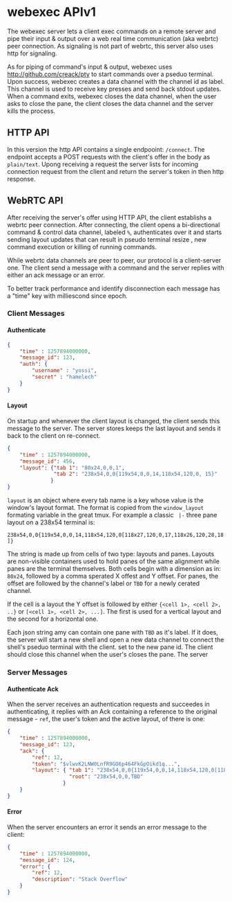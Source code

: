 # webexec APIv1

The webexec server lets a client exec commands on a remote server and pipe their
input & output over a web real time communication (aka webrtc) peer connection. 
As signaling is not part of webrtc, this server also uses http for signaling.

	
As for piping of command's input & output, webexec uses 
http://github.com/creack/pty to start commands over a pseduo terminal. 
Upon success, webexec creates a data channel with the channel id as label.
This channel is used to receive key presses and send back stdout updates.
When a command exits, webexec closes the data channel, when the user
asks to close the pane, the client closes the data channel and the server
kills the process.

## HTTP API

In this version the http API contains a single endpooint: `/connect`.
The endpoint accepts a POST requests with the client's offer in the body as 
`plain/text`.
Upong receiving a request the server lists for incoming 
connection request from the client and return the server's token in
then http response.

## WebRTC API

After receiving the server's offer using HTTP API, the client establishs
a webrtc peer connection.
After connecting, the client opens a bi-directional
command & control data channel, labeled `%`, authenticates over it and
starts sending layout updates that can result in pseudo terminal resize
, new command execution or killing of running commands.

While webrtc data channels are peer to peer, our protocol is a client-server
one. The client send a message with a command and the server replies 
with either an ack message or an error.

To better track performance and identify disconnection each message has a
"time" key with milliescond since epoch.

### Client Messages

#### Authenticate

```json
{
    "time" : 1257894000000, 
    "message_id": 123,
    "auth": {
        "username" : "yossi",
        "secret" : "hamelech"
    }
}
```

#### Layout

On startup and whenever the client layout is changed, the client sends this
message to the server. The server stores keeps the last layout and sends it
back to the client on re-connect.

```json
{
    "time" : 1257894000000, 
    "message_id": 456,
    "layout": {"tab 1": "80x24,0,0,1",
               "tab 2": "238x54,0,0{119x54,0,0,14,118x54,120,0, 15}"
              }
}
```
`layout` is an object where every tab name is a key whose value is the 
window's layout format. The format is copied from the `window_layout` 
formating variable in the great tmux.
For example a classic ` |-` three pane layout on a 238x54 terminal is: 

`238x54,0,0{119x54,0,0,14,118x54,120,0[118x27,120,0,17,118x26,120,28,18]}`

The string is made up from cells of two type: layouts and panes. Layouts are
non-visible containers used to hold panes of the same alignment 
while panes are the terminal themselves.
Both cells begin with a dimension as in: `80x24`, followed by a comma sperated 
X offest and Y offset. For panes, the offset are followed by the channel's label 
or `TBD` for a newly cerated channel.

If the cell is a layout the Y offset is followed by either 
`{<cell 1>, <cell 2>, ..}` or `[<cell 1>, <cell 2>, ...]`.
The first is used for a vertical layout and the second for a horizontal one.

Each json string amy can contain one pane with `TBD` as it's label. If it does,
the server will start a new shell and open a new data channel to connect the 
shell's pseduo terminal with the client.
set to the new pane id. The client should close this channel when the user's 
closes the pane. The server 

### Server Messages

#### Authenticate Ack

When the server receives an authentication requests and succeedes in 
authenticating, it replies with an Ack containing a reference to the original
message - `ref`, the user's token and
the active layout, of there is one:

```json
{
    "time" : 1257894000000, 
    "message_id": 123,
    "ack": {
        "ref": 12,
        "token": "$vlwvK2LNW0LnfR9GO6p464FkGpOikd1q...",
        "layout": { "tab 1": "238x54,0,0{119x54,0,0,14,118x54,120,0[118x27,120,0,17,118x26,120,28,18]}",
                    "root": "238x54,0,0,TBD"
                  }
    }
}
```



#### Error

When the server encounters an error it sends an error message to the client:

```json
{
    "time" : 1257894000000,
    "message_id": 124,
    "error": {
        "ref": 12,
        "description": "Stack Overflow"
    }
}
```

